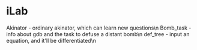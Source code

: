 # iLab
Akinator - ordinary akinator, which can learn new questions\n
Bomb_task - info about gdb and the task to defuse a distant bomb\n
def_tree - input an equation, and it'll be differentiated\n
